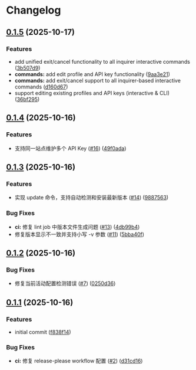 # Changelog

## [0.1.5](https://github.com/yangtuooc/claude-config-manager/compare/claude-config-manager-v0.1.4...claude-config-manager-v0.1.5) (2025-10-17)


### Features

* add unified exit/cancel functionality to all inquirer interactive commands ([3b507d9](https://github.com/yangtuooc/claude-config-manager/commit/3b507d923f6d6d306f3946cce62727a7d649790c))
* **commands:** add edit profile and API key functionality ([9aa3e21](https://github.com/yangtuooc/claude-config-manager/commit/9aa3e21cf9b745ac0763956f3465d999ac8bd4f5))
* **commands:** add exit/cancel support to all inquirer-based interactive commands ([d160d67](https://github.com/yangtuooc/claude-config-manager/commit/d160d67c7ed9057f40eed2e77de7e55deca1e040))
* support editing existing profiles and API keys (interactive & CLI) ([36bf295](https://github.com/yangtuooc/claude-config-manager/commit/36bf295844e3076247e0c3c8f2489afcde880043))

## [0.1.4](https://github.com/yangtuooc/claude-config-manager/compare/claude-config-manager-v0.1.3...claude-config-manager-v0.1.4) (2025-10-16)


### Features

* 支持同一站点维护多个 API Key ([#16](https://github.com/yangtuooc/claude-config-manager/issues/16)) ([49f0ada](https://github.com/yangtuooc/claude-config-manager/commit/49f0ada866ecbb5a5804a7fed9ea92d8401ef6b7))

## [0.1.3](https://github.com/yangtuooc/claude-config-manager/compare/claude-config-manager-v0.1.2...claude-config-manager-v0.1.3) (2025-10-16)


### Features

* 实现 update 命令，支持自动检测和安装最新版本 ([#14](https://github.com/yangtuooc/claude-config-manager/issues/14)) ([9887563](https://github.com/yangtuooc/claude-config-manager/commit/98875638e0f98d14df0fcc077f419ee0b2f3a0c6))


### Bug Fixes

* **ci:** 修复 lint job 中版本文件生成问题 ([#13](https://github.com/yangtuooc/claude-config-manager/issues/13)) ([4db99b4](https://github.com/yangtuooc/claude-config-manager/commit/4db99b491bc779a57f30f6e5457dc3e8ba8b1c4c))
* 修复版本显示不一致并支持小写 -v 参数 ([#11](https://github.com/yangtuooc/claude-config-manager/issues/11)) ([5bba40f](https://github.com/yangtuooc/claude-config-manager/commit/5bba40f2c9ed4080106b5ff38a66b946fdba674f))

## [0.1.2](https://github.com/yangtuooc/claude-config-manager/compare/claude-config-manager-v0.1.1...claude-config-manager-v0.1.2) (2025-10-16)


### Bug Fixes

* 修复当前活动配置检测错误 ([#7](https://github.com/yangtuooc/claude-config-manager/issues/7)) ([0250d36](https://github.com/yangtuooc/claude-config-manager/commit/0250d366693e7c1a2e7573eacaf32982a31f248c))

## [0.1.1](https://github.com/yangtuooc/claude-config-manager/compare/claude-config-manager-v0.1.0...claude-config-manager-v0.1.1) (2025-10-16)


### Features

* initial commit ([f838f14](https://github.com/yangtuooc/claude-config-manager/commit/f838f149b29a9dfcbd38839c97e621831cc07c5f))


### Bug Fixes

* **ci:** 修复 release-please workflow 配置 ([#2](https://github.com/yangtuooc/claude-config-manager/issues/2)) ([d31cd16](https://github.com/yangtuooc/claude-config-manager/commit/d31cd16c479b2b42e1d7c11760b6c4620bcf6eeb))
